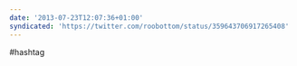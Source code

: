```yaml
---
date: '2013-07-23T12:07:36+01:00'
syndicated: 'https://twitter.com/roobottom/status/359643706917265408'
---
```

#hashtag
